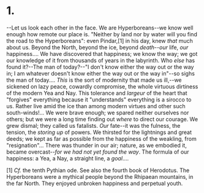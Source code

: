 # 1.

--Let us look each other in the face. We are Hyperboreans--we know well
enough how remote our place is. "Neither by land nor by water will you
find the road to the Hyperboreans": even Pindar,[1] in his day, knew
_that_ much about us. Beyond the North, beyond the ice, beyond
_death_--_our_ life, _our_ happiness.... We have discovered that
happiness; we know the way; we got our knowledge of it from thousands of
years in the labyrinth. Who _else_ has found it?--The man of today?--"I
don't know either the way out or the way in; I am whatever doesn't know
either the way out or the way in"--so sighs the man of today.... _This_
is the sort of modernity that made us ill,--we sickened on lazy peace,
cowardly compromise, the whole virtuous dirtiness of the modern Yea and
Nay. This tolerance and _largeur_ of the heart that "forgives"
everything because it "understands" everything is a sirocco to us.
Rather live amid the ice than among modern virtues and other such
south-winds!... We were brave enough; we spared neither ourselves nor
others; but we were a long time finding out _where_ to direct our
courage. We grew dismal; they called us fatalists. _Our_ fate--it was
the fulness, the tension, the _storing up_ of powers. We thirsted for
the lightnings and great deeds; we kept as far as possible from the
happiness of the weakling, from "resignation"... There was thunder in
our air; nature, as we embodied it, became overcast--_for we had not yet
found the way_. The formula of our happiness: a Yea, a Nay, a straight
line, a _goal_....

[1] _Cf._ the tenth Pythian ode. See also the fourth book of Herodotus.
The Hyperboreans were a mythical people beyond the Rhipaean mountains,
in the far North. They enjoyed unbroken happiness and perpetual youth.


